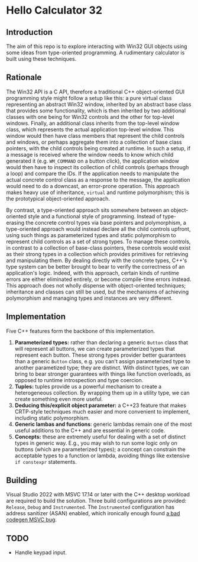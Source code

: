 # Hello Calculator 32

## Introduction

The aim of this repo is to explore interacting with Win32 GUI objects using some ideas from type-oriented programming. A rudimentary calculator is built using these techniques.

## Rationale

The Win32 API is a C API, therefore a traditional C++ object-oriented GUI programming style might follow a setup like this: a pure virtual class representing an abstract Win32 window, inherited by an abstract base class that provides some functionality, which is then inherited by two additional classes with one being for Win32 controls and the other for top-level windows. Finally, an additional class inherits from the top-level window class, which represents the actual application top-level window. This window would then have class members that represent the child controls and windows, or perhaps aggregate them into a collection of base class pointers, with the child controls being created at runtime. In such a setup, if a message is received where the window needs to know which child generated it (e.g. `WM_COMMAND` on a button click), the application window would then have to inspect its collection of child controls (perhaps through a loop) and compare the IDs. If the application needs to manipulate the actual concrete control class as a response to the message, the application would need to do a downcast, an error-prone operation. This approach makes heavy use of inheritance, `virtual` and runtime polymorphism; this is the prototypical object-oriented approach.

By contrast, a type-oriented approach sits somewhere between an object-oriented style and a functional style of programming. Instead of type-erasing the concrete control types via base pointers and polymorphism, a type-oriented approach would instead declare all the child controls upfront, using such things as parameterized types and static polymorphism to represent child controls as a set of strong types. To manage these controls, in contrast to a collection of base-class pointers, these controls would exist as their strong types in a collection which provides primitives for retrieving and manipulating them. By dealing directly with the concrete types, C++'s type system can be better brought to bear to verify the correctness of an application's logic. Indeed, with this approach, certain kinds of runtime errors are either eliminated entirely, or become compile-time errors instead. This approach does not wholly dispense with object-oriented techniques; inheritance and classes can still be used, but the mechanisms of achieving polymorphism and managing types and instances are very different.

## Implementation

Five C++ features form the backbone of this implementation.

1. **Parameterized types:** rather than declaring a generic `Button` class that will represent all buttons, we can create parameterized types that represent each button. These strong types provider better guarantees than a generic `Button` class, e.g. you can't assign parameterized type to another parametized type; they are distinct. With distinct types, we can bring to bear stronger guarantees with things like function overloads, as opposed to runtime introspection and type coercion.
2. **Tuples:** tuples provide us a powerful mechanism to create a heterogeneous collection. By wrapping them up in a utility type, we can create something even more useful.
3. **Deducing this/explicit object parameter:** a C++23 feature that makes CRTP-style techniques much easier and more convenient to implement, including static polymorphism.
4. **Generic lambas and functions**: generic lambdas remain one of the most useful additions to the C++ and are essential in generic code.
5. **Concepts:** these are extremely useful for dealing with a set of distinct types in generic way. E.g., you may wish to run some logic only on buttons (which are parameterized types); a concept can constrain the acceptable types to a function or lambda, avoiding things like extensive `if constexpr` statements.

## Building

Visual Studio 2022 with MSVC 17.14 or later with the C++ desktop workload are required to build the solution. Three build configurations are provided: `Release`, `Debug` and `Instrumented`. The `Instrumented` configuration has address sanitizer (ASAN) enabled, which ironically enough found [a bad codegen MSVC bug](https://developercommunity.visualstudio.com/t/Runtime-crash-with-constexpr-and-std::st/10939905).

## TODO

- Handle keypad input.
